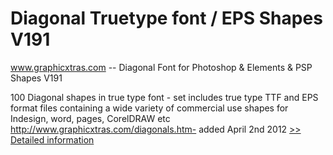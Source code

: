 # Diagonal Truetype font / EPS Shapes V191
www.graphicxtras.com -- Diagonal Font for Photoshop & Elements & PSP Shapes V191

100 Diagonal shapes in true type font - set includes true type TTF and EPS format files containing a wide variety of commercial use shapes for Indesign, word, pages, CorelDRAW etc http://www.graphicxtras.com/diagonals.htm- added April 2nd 2012
[>> Detailed information](https://secure.shareit.com/shareit/product.html?productid=300515830&affiliateid=200057808)